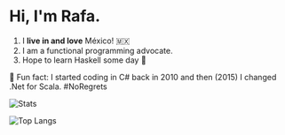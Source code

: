 # Hi, I'm Rafa.

1. I **live in and love** México! :mexico:
2. I am a functional programming advocate.
3. Hope to learn Haskell some day :monocle_face:

:clown_face: Fun fact: I started coding in C# back in 2010 and then (2015) I changed .Net for Scala. #NoRegrets

![Stats](https://github-readme-stats.vercel.app/api?username=Rafailong&count_private=true&show_icons=true&theme=default)

![Top Langs](https://github-readme-stats.vercel.app/api/top-langs?username=Rafailong&count_private=true&show_icons=true&theme=default)
